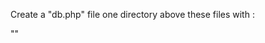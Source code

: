 Create a "db.php" file one directory above these files with :
  
  "<?php
    $conn = new msqli("HOST", "DB_USER", "DB_PASS", "DB_NAME");    // Replace these values with your own!
  ?>"
